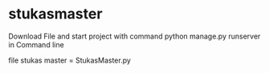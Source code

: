 # stukasmaster
Download File and start project with command python manage.py runserver in Command line

file stukas master = StukasMaster.py
